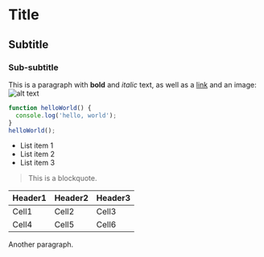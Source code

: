 # Title
## Subtitle
### Sub-subtitle
This is a paragraph with **bold** and *italic* text, as well as a [link](http://example.com) and an image: 
![alt text](https://img2.baidu.com/it/u=4206823861,2043582464&fm=253&fmt=auto&app=120&f=JPEG?w=100&h=100)

```javascript
function helloWorld() {
  console.log('hello, world');
}
helloWorld();
```

- List item 1
- List item 2
- List item 3

> This is a blockquote.

| Header1 | Header2 | Header3 |
|---------|---------|---------|
| Cell1   | Cell2   | Cell3   |
| Cell4   | Cell5   | Cell6   |

Another paragraph.
